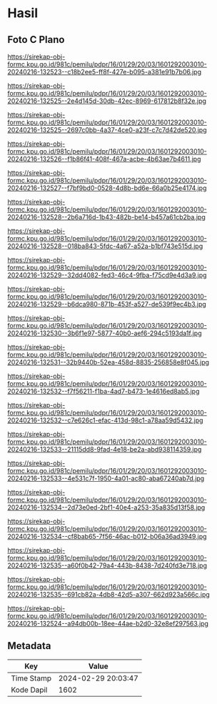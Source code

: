 # Hasil

## Foto C Plano

https://sirekap-obj-formc.kpu.go.id/981c/pemilu/pdpr/16/01/29/20/03/1601292003010-20240216-132523--c18b2ee5-ff8f-427e-b095-a381e91b7b06.jpg

https://sirekap-obj-formc.kpu.go.id/981c/pemilu/pdpr/16/01/29/20/03/1601292003010-20240216-132525--2e4d145d-30db-42ec-8969-617812b8f32e.jpg

https://sirekap-obj-formc.kpu.go.id/981c/pemilu/pdpr/16/01/29/20/03/1601292003010-20240216-132525--2697c0bb-4a37-4ce0-a23f-c7c7d42de520.jpg

https://sirekap-obj-formc.kpu.go.id/981c/pemilu/pdpr/16/01/29/20/03/1601292003010-20240216-132526--f1b86f41-408f-467a-acbe-4b63ae7b4611.jpg

https://sirekap-obj-formc.kpu.go.id/981c/pemilu/pdpr/16/01/29/20/03/1601292003010-20240216-132527--f7bf9bd0-0528-4d8b-bd6e-66a0b25e4174.jpg

https://sirekap-obj-formc.kpu.go.id/981c/pemilu/pdpr/16/01/29/20/03/1601292003010-20240216-132528--2b6a716d-1b43-482b-be14-b457a61cb2ba.jpg

https://sirekap-obj-formc.kpu.go.id/981c/pemilu/pdpr/16/01/29/20/03/1601292003010-20240216-132528--018ba843-5fdc-4a67-a52a-b1bf743e515d.jpg

https://sirekap-obj-formc.kpu.go.id/981c/pemilu/pdpr/16/01/29/20/03/1601292003010-20240216-132529--32dd4082-fed3-46c4-9fba-f75cd9e4d3a9.jpg

https://sirekap-obj-formc.kpu.go.id/981c/pemilu/pdpr/16/01/29/20/03/1601292003010-20240216-132529--b6dca980-871b-453f-a527-de539f9ec4b3.jpg

https://sirekap-obj-formc.kpu.go.id/981c/pemilu/pdpr/16/01/29/20/03/1601292003010-20240216-132530--3b6f1e97-5877-40b0-aef6-294c5193da1f.jpg

https://sirekap-obj-formc.kpu.go.id/981c/pemilu/pdpr/16/01/29/20/03/1601292003010-20240216-132531--32b9440b-52ea-458d-8835-256858e8f045.jpg

https://sirekap-obj-formc.kpu.go.id/981c/pemilu/pdpr/16/01/29/20/03/1601292003010-20240216-132532--f7f56211-f1ba-4ad7-b473-1e4616ed8ab5.jpg

https://sirekap-obj-formc.kpu.go.id/981c/pemilu/pdpr/16/01/29/20/03/1601292003010-20240216-132532--c7e626c1-efac-413d-98c1-a78aa59d5432.jpg

https://sirekap-obj-formc.kpu.go.id/981c/pemilu/pdpr/16/01/29/20/03/1601292003010-20240216-132533--21115dd8-9fad-4e18-be2a-abd938114359.jpg

https://sirekap-obj-formc.kpu.go.id/981c/pemilu/pdpr/16/01/29/20/03/1601292003010-20240216-132533--4e531c7f-1950-4a01-ac80-aba67240ab7d.jpg

https://sirekap-obj-formc.kpu.go.id/981c/pemilu/pdpr/16/01/29/20/03/1601292003010-20240216-132534--2d73e0ed-2bf1-40e4-a253-35a835d13f58.jpg

https://sirekap-obj-formc.kpu.go.id/981c/pemilu/pdpr/16/01/29/20/03/1601292003010-20240216-132534--cf8bab65-7f56-46ac-b012-b06a36ad3949.jpg

https://sirekap-obj-formc.kpu.go.id/981c/pemilu/pdpr/16/01/29/20/03/1601292003010-20240216-132535--a60f0b42-79a4-443b-8438-7d240fd3e718.jpg

https://sirekap-obj-formc.kpu.go.id/981c/pemilu/pdpr/16/01/29/20/03/1601292003010-20240216-132535--691cb82a-4db8-42d5-a307-662d923a566c.jpg

https://sirekap-obj-formc.kpu.go.id/981c/pemilu/pdpr/16/01/29/20/03/1601292003010-20240216-132524--a94db00b-18ee-44ae-b2d0-32e8ef297563.jpg


## Metadata

| Key        | Value               |
| ---------- | ------------------- |
| Time Stamp | 2024-02-29 20:03:47 |
| Kode Dapil | 1602                |



